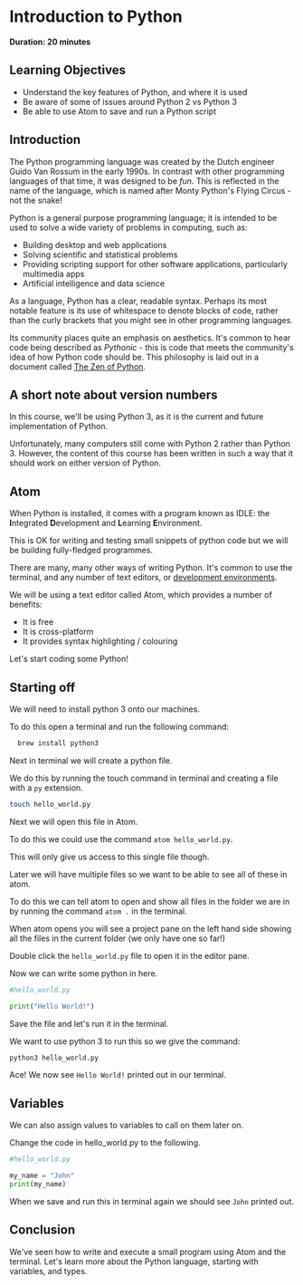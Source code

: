 # Introduction to Python

**Duration: 20 minutes**

## Learning Objectives

- Understand the key features of Python, and where it is used
- Be aware of some of issues around Python 2 vs Python 3
- Be able to use Atom to save and run a Python script

## Introduction

The Python programming language was created by the Dutch engineer Guido Van Rossum in the early 1990s. In contrast with other programming languages of that time, it was designed to be _fun_. This is reflected in the name of the language, which is named after Monty Python's Flying Circus - not the snake!

Python is a general purpose programming language; it is intended to be used to solve a wide variety of problems in computing, such as:

- Building desktop and web applications
- Solving scientific and statistical problems
- Providing scripting support for other software applications, particularly multimedia apps
- Artificial intelligence and data science

As a language, Python has a clear, readable syntax. Perhaps its most notable feature is its use of whitespace to denote blocks of code, rather than the curly brackets that you might see in other programming languages.

Its community places quite an emphasis on aesthetics. It's common to hear code being described as _Pythonic_ - this is code that meets the community's idea of how Python code should be. This philosophy is laid out in a document called [The Zen of Python](https://www.python.org/dev/peps/pep-0020/#id3).

## A short note about version numbers

In this course, we'll be using Python 3, as it is the current and future implementation of Python.

Unfortunately, many computers still come with Python 2 rather than Python 3. However, the content of this course has been written in such a way that it should work on either version of Python.

## Atom

When Python is installed, it comes with a program known as IDLE: the <b>I</b>ntegrated <b>D</b>evelopment and <b>L</b>earning <b>E</b>nvironment.

This is OK for writing and testing small snippets of python code but we will be building fully-fledged programmes.

There are many, many other ways of writing Python. It's common to use the terminal, and any number of text editors, or [development environments](https://wiki.python.org/moin/IntegratedDevelopmentEnvironments).

We will be using a text editor called Atom, which provides a number of benefits:

- It is free
- It is cross-platform
- It provides syntax highlighting / colouring

Let's start coding some Python!


## Starting off

We will need to install python 3 onto our machines.

To do this open a terminal and run the following command:

```bash
  brew install python3
```

Next in terminal we will create a python file.

We do this by running the touch command in terminal and creating a file with a `py` extension.

```bash
touch hello_world.py
```

Next we will open this file in Atom.

To do this we could use the command `atom hello_world.py`.

This will only give us access to this single file though.

Later we will have multiple files so we want to be able to see all of these in atom.

To do this we can tell atom to open and show all files in the folder we are in by running the command `atom .` in the terminal.

When atom opens you will see a project pane on the left hand side showing all the files in the current folder (we only have one so far!)

Double click the `hello_world.py` file to open it in the editor pane.

Now we can write some python in here.

```python
#hello_world.py

print("Hello World!")
```

Save the file and let's run it in the terminal.

We want to use python 3 to run this so we give the command:

```bash
python3 hello_world.py
```

Ace! We now see `Hello World!` printed out in our terminal.

## Variables

We can also assign values to variables to call on them later on.

Change the code in hello_world.py to the following.

```python
#hello_world.py

my_name = "John"
print(my_name)
```

When we save and run this in terminal again we should see `John` printed out.

## Conclusion

We've seen how to write and execute a small program using Atom and the terminal. Let's learn more about the Python language, starting with variables, and types.
